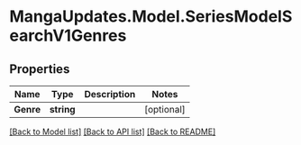 # MangaUpdates.Model.SeriesModelSearchV1Genres

## Properties

Name | Type | Description | Notes
------------ | ------------- | ------------- | -------------
**Genre** | **string** |  | [optional] 

[[Back to Model list]](../README.md#documentation-for-models) [[Back to API list]](../README.md#documentation-for-api-endpoints) [[Back to README]](../README.md)

